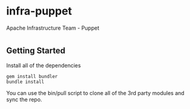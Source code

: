 infra-puppet
============

Apache Infrastructure Team - Puppet


#
## Getting Started
Install all of the dependencies

    gem install bundler
    bundle install

You can use the bin/pull script to clone all of the 3rd party modules and sync the repo.
